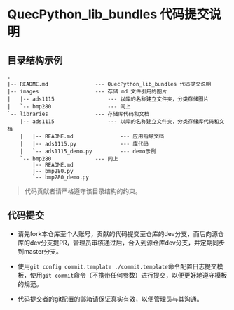 # QuecPython_lib_bundles 代码提交说明

## 目录结构示例

```
.
|-- README.md               --- QuecPython_lib_bundles 代码提交说明
|-- images                  --- 存储 md 文件引用的图片
|   |-- ads1115                 --- 以库的名称建立文件夹，分类存储图片
|   `-- bmp280                  --- 同上
`-- libraries               --- 存储库代码和文档
    |-- ads1115                 --- 以库的名称建立文件夹，分类存储库代码和文档
    |   |-- README.md               --- 应用指导文档
    |   |-- ads1115.py              --- 库代码
    |   `-- ads1115_demo.py         --- demo示例
    `-- bmp280              --- 同上
        |-- README.md
        |-- bmp280.py
        `-- bmp280_demo.py
```

> 代码贡献者请严格遵守该目录结构的约束。

## 代码提交

- 请先fork本仓库至个人账号，贡献的代码提交至仓库的dev分支，而后向源仓库的dev分支提PR，管理员审核通过后，合入到源仓库dev分支，并定期同步到master分支。

- 使用`git config commit.template ./commit.template`命令配置日志提交模板，使用`git commit`命令（不携带任何参数）进行提交，以便更好地遵守模板的规范。

- 代码提交者的git配置的邮箱请保证真实有效，以便管理员与其沟通。
